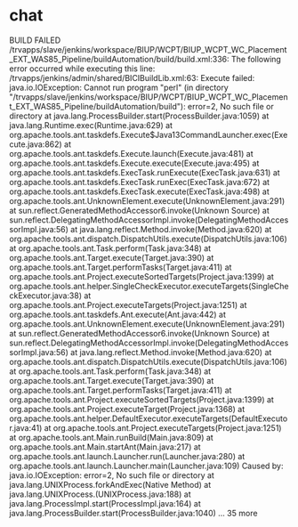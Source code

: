 # chat
BUILD FAILED
/trvapps/slave/jenkins/workspace/BIUP/WCPT/BIUP_WCPT_WC_Placement_EXT_WAS85_Pipeline/buildAutomation/build/build.xml:336: The following error occurred while executing this line:
/trvapps/jenkins/admin/shared/BICIBuildLib.xml:63: Execute failed: java.io.IOException: Cannot run program "perl" (in directory "/trvapps/slave/jenkins/workspace/BIUP/WCPT/BIUP_WCPT_WC_Placement_EXT_WAS85_Pipeline/buildAutomation/build"): error=2, No such file or directory
	at java.lang.ProcessBuilder.start(ProcessBuilder.java:1059)
	at java.lang.Runtime.exec(Runtime.java:629)
	at org.apache.tools.ant.taskdefs.Execute$Java13CommandLauncher.exec(Execute.java:862)
	at org.apache.tools.ant.taskdefs.Execute.launch(Execute.java:481)
	at org.apache.tools.ant.taskdefs.Execute.execute(Execute.java:495)
	at org.apache.tools.ant.taskdefs.ExecTask.runExecute(ExecTask.java:631)
	at org.apache.tools.ant.taskdefs.ExecTask.runExec(ExecTask.java:672)
	at org.apache.tools.ant.taskdefs.ExecTask.execute(ExecTask.java:498)
	at org.apache.tools.ant.UnknownElement.execute(UnknownElement.java:291)
	at sun.reflect.GeneratedMethodAccessor6.invoke(Unknown Source)
	at sun.reflect.DelegatingMethodAccessorImpl.invoke(DelegatingMethodAccessorImpl.java:56)
	at java.lang.reflect.Method.invoke(Method.java:620)
	at org.apache.tools.ant.dispatch.DispatchUtils.execute(DispatchUtils.java:106)
	at org.apache.tools.ant.Task.perform(Task.java:348)
	at org.apache.tools.ant.Target.execute(Target.java:390)
	at org.apache.tools.ant.Target.performTasks(Target.java:411)
	at org.apache.tools.ant.Project.executeSortedTargets(Project.java:1399)
	at org.apache.tools.ant.helper.SingleCheckExecutor.executeTargets(SingleCheckExecutor.java:38)
	at org.apache.tools.ant.Project.executeTargets(Project.java:1251)
	at org.apache.tools.ant.taskdefs.Ant.execute(Ant.java:442)
	at org.apache.tools.ant.UnknownElement.execute(UnknownElement.java:291)
	at sun.reflect.GeneratedMethodAccessor6.invoke(Unknown Source)
	at sun.reflect.DelegatingMethodAccessorImpl.invoke(DelegatingMethodAccessorImpl.java:56)
	at java.lang.reflect.Method.invoke(Method.java:620)
	at org.apache.tools.ant.dispatch.DispatchUtils.execute(DispatchUtils.java:106)
	at org.apache.tools.ant.Task.perform(Task.java:348)
	at org.apache.tools.ant.Target.execute(Target.java:390)
	at org.apache.tools.ant.Target.performTasks(Target.java:411)
	at org.apache.tools.ant.Project.executeSortedTargets(Project.java:1399)
	at org.apache.tools.ant.Project.executeTarget(Project.java:1368)
	at org.apache.tools.ant.helper.DefaultExecutor.executeTargets(DefaultExecutor.java:41)
	at org.apache.tools.ant.Project.executeTargets(Project.java:1251)
	at org.apache.tools.ant.Main.runBuild(Main.java:809)
	at org.apache.tools.ant.Main.startAnt(Main.java:217)
	at org.apache.tools.ant.launch.Launcher.run(Launcher.java:280)
	at org.apache.tools.ant.launch.Launcher.main(Launcher.java:109)
Caused by: java.io.IOException: error=2, No such file or directory
	at java.lang.UNIXProcess.forkAndExec(Native Method)
	at java.lang.UNIXProcess.<init>(UNIXProcess.java:188)
	at java.lang.ProcessImpl.start(ProcessImpl.java:164)
	at java.lang.ProcessBuilder.start(ProcessBuilder.java:1040)
	... 35 more
